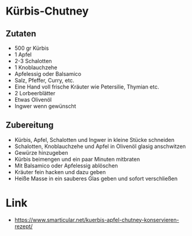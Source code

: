 # Kürbis-Chutney

## Zutaten

* 500 gr Kürbis
* 1 Apfel
* 2-3 Schalotten
* 1 Knoblauchzehe
* Apfelessig oder Balsamico
* Salz, Pfeffer, Curry, etc.
* Eine Hand voll frische Kräuter wie Petersilie, Thymian etc.
* 2 Lorbeerblätter
* Etwas Olivenöl
* Ingwer wenn gewünscht

## Zubereitung

* Kürbis, Apfel, Schalotten und Ingwer in kleine Stücke schneiden
* Schalotten, Knoblauchzehe und Apfel in Olivenöl glasig anschwitzen
* Gewürze hinzugeben
* Kürbis beimengen und ein paar Minuten mitbraten
* Mit Balsamico oder Apfelessig ablöschen
* Kräuter fein hacken und dazu geben
* Heiße Masse in ein sauberes Glas geben und sofort verschließen

# Link

* https://www.smarticular.net/kuerbis-apfel-chutney-konservieren-rezept/
